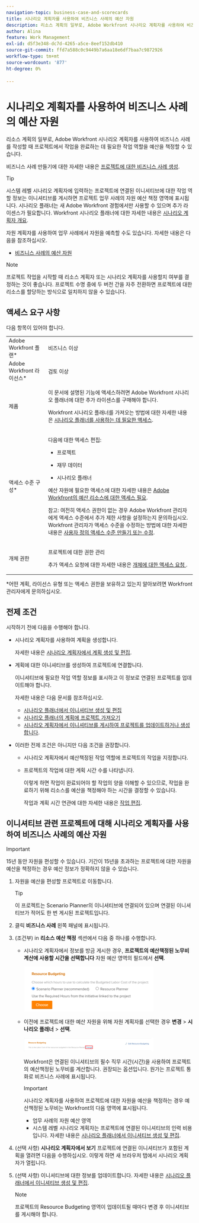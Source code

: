 ```yaml
---
navigation-topic: business-case-and-scorecards
title: 시나리오 계획자를 사용하여 비즈니스 사례의 예산 자원
description: 리소스 계획의 일부로, Adobe Workfront 시나리오 계획자를 사용하여 비즈니스 사례를 작성할 때 프로젝트에서 작업을 완료하는 데 필요한 작업 역할을 예산을 책정할 수 있습니다.
author: Alina
feature: Work Management
exl-id: d5f3e348-dc7d-4265-a5ce-8eef152db410
source-git-commit: ffd7a588c0c9449b7a6aa18e6df7baa7c9872926
workflow-type: tm+mt
source-wordcount: '877'
ht-degree: 0%

---
```


# 시나리오 계획자를 사용하여 비즈니스 사례의 예산 자원

리소스 계획의 일부로, Adobe Workfront 시나리오 계획자를 사용하여 비즈니스 사례를 작성할 때 프로젝트에서 작업을 완료하는 데 필요한 작업 역할을 예산을 책정할 수 있습니다.

비즈니스 사례 만들기에 대한 자세한 내용은 [프로젝트에 대한 비즈니스 사례 생성](../../../manage-work/projects/define-a-business-case/create-business-case.md).

>[!TIP]
>
>시스템 레벨 시나리오 계획자에 입력하는 프로젝트에 연결된 이니셔티브에 대한 작업 역할 정보는 이니셔티브를 게시하면 프로젝트 업무 사례의 자원 예산 책정 영역에 표시됩니다. 시나리오 플래너는 새 Adobe Workfront 경험에서만 사용할 수 있으며 추가 라이센스가 필요합니다. Workfront 시나리오 플래너에 대한 자세한 내용은 [시나리오 계획자 개요](../../../scenario-planner/scenario-planner-overview.md).

자원 계획자를 사용하여 업무 사례에서 자원을 예측할 수도 있습니다. 자세한 내용은 다음을 참조하십시오.

* [비즈니스 사례의 예산 자원](../../../manage-work/projects/define-a-business-case/budget-resources-in-business-case.md)

<!--* [Budget resources by project in the Resource Planner](../../../resource-mgmt/resource-planning/budget-by-project-resource-planner-d.md)-->

>[!NOTE]
>
>프로젝트 작업을 시작할 때 리소스 계획자 또는 시나리오 계획자를 사용할지 여부를 결정하는 것이 좋습니다. 프로젝트 수명 중에 두 버전 간을 자주 전환하면 프로젝트에 대한 리소스를 할당하는 방식으로 일치하지 않을 수 있습니다.

## 액세스 요구 사항

다음 항목이 있어야 합니다.

<table style="table-layout:auto"> 
 <col> 
 </col> 
 <col> 
 </col> 
 <tbody> 
  <tr> 
   <td role="rowheader">Adobe Workfront 플랜*</td> 
   <td> <p>비즈니스 이상</p> </td> 
  </tr> 
  <tr> 
   <td role="rowheader">Adobe Workfront 라이선스*</td> 
   <td> <p>검토 이상</p> </td> 
  </tr> 
  <tr> 
   <td role="rowheader">제품</td> 
   <td> <p>이 문서에 설명된 기능에 액세스하려면 Adobe Workfront 시나리오 플래너에 대한 추가 라이센스를 구매해야 합니다.</p> <p>Workfront 시나리오 플래너를 가져오는 방법에 대한 자세한 내용은 <a href="../../../scenario-planner/access-needed-to-use-sp.md" class="MCXref xref">시나리오 플래너를 사용하는 데 필요한 액세스</a>. </p> </td> 
  </tr> 
  <tr> 
   <td role="rowheader">액세스 수준 구성*</td> 
   <td> <p>다음에 대한 액세스 편집: </p> 
    <ul> 
     <li> <p>프로젝트</p> </li> 
     <li> <p>재무 데이터</p> </li> 
     <li> <p>시나리오 플래너 </p> </li> 
    </ul> <p>예산 자원에 필요한 액세스에 대한 자세한 내용은 <a href="../../../resource-mgmt/resource-planning/access-needed-to-budget-resources.md" class="MCXref xref">Adobe Workfront의 예산 리소스에 대한 액세스 필요</a>.</p> <p>참고: 여전히 액세스 권한이 없는 경우 Adobe Workfront 관리자에게 액세스 수준에서 추가 제한 사항을 설정하는지 문의하십시오. Workfront 관리자가 액세스 수준을 수정하는 방법에 대한 자세한 내용은 <a href="../../../administration-and-setup/add-users/configure-and-grant-access/create-modify-access-levels.md" class="MCXref xref">사용자 정의 액세스 수준 만들기 또는 수정</a>.</p> </td> 
  </tr> 
  <tr> 
   <td role="rowheader">개체 권한</td> 
   <td> <p>프로젝트에 대한 권한 관리</p> <p>추가 액세스 요청에 대한 자세한 내용은 <a href="../../../workfront-basics/grant-and-request-access-to-objects/request-access.md" class="MCXref xref">개체에 대한 액세스 요청 </a>.</p> </td> 
  </tr> 
 </tbody> 
</table>

&#42;어떤 계획, 라이선스 유형 또는 액세스 권한을 보유하고 있는지 알아보려면 Workfront 관리자에게 문의하십시오.

## 전제 조건

시작하기 전에 다음을 수행해야 합니다.

* 시나리오 계획자를 사용하여 계획을 생성합니다.

   자세한 내용은 [시나리오 계획자에서 계획 생성 및 편집](../../../scenario-planner/create-and-edit-plans.md).

* 계획에 대한 이니셔티브를 생성하여 프로젝트에 연결합니다.

   이니셔티브에 필요한 작업 역할 정보를 표시하고 이 정보로 연결된 프로젝트를 업데이트해야 합니다.

   자세한 내용은 다음 문서를 참조하십시오.

   * [시나리오 플래너에서 이니셔티브 생성 및 편집](../../../scenario-planner/create-and-edit-initiatives.md)
   * [시나리오 플래너의 계획에 프로젝트 가져오기](../../../scenario-planner/import-projects-to-plans.md)
   * [시나리오 계획자에서 이니셔티브를 게시하여 프로젝트를 업데이트하거나 생성합니다](../../../scenario-planner/publish-scenarios-update-projects.md).

* 이러한 전제 조건은 아니지만 다음 조건을 권장합니다.

   * 시나리오 계획자에서 예산책정된 작업 역할에 프로젝트의 작업을 지정합니다.
   * 프로젝트의 작업에 대한 계획 시간 수를 나타냅니다.

      이렇게 하면 작업이 완료되어야 할 작업의 양을 이해할 수 있으므로, 작업을 완료하기 위해 리소스를 예산을 책정해야 하는 시간을 결정할 수 있습니다.

      작업과 계획 시간 연관에 대한 자세한 내용은 [작업 편집](../../../manage-work/tasks/manage-tasks/edit-tasks.md).

## 이니셔티브 관련 프로젝트에 대해 시나리오 계획자를 사용하여 비즈니스 사례의 예산 자원

>[!IMPORTANT]
15년 동안 자원을 편성할 수 있습니다. 기간이 15년을 초과하는 프로젝트에 대한 자원을 예산을 책정하는 경우 예산 정보가 정확하지 않을 수 있습니다.
<!--
><MadCap:conditionalText data-mc-conditions="QuicksilverOrClassic.Draft mode">>
>(is this still accurate for the Scenario Planner?)>
></MadCap:conditionalText>>
>-->


1. 자원을 예산을 편성할 프로젝트로 이동합니다.

   >[!TIP]
   이 프로젝트는 Scenario Planner의 이니셔티브에 연결되어 있으며 연결된 이니셔티브가 적어도 한 번 게시된 프로젝트입니다.

1. 클릭 **비즈니스 사례** 왼쪽 패널에 표시됩니다.
1. (조건부) in **리소스 예산 책정** 섹션에서 다음 중 하나를 수행합니다.

   * 시나리오 계획자에서 정보를 방금 게시한 경우, **프로젝트의 예산책정된 노무비 계산에 사용할 시간을 선택합니다** 자원 예산 영역의 필드에서 **선택**.

      ![](assets/business-case-sp-selected-with-choose-button-350x121.png)

   * 이전에 프로젝트에 대한 예산 자원을 위해 자원 계획자를 선택한 경우 **변경** > **시나리오 플래너** > **선택**.

      ![](assets/business-case-rp-selected-change-option-to-switch-to-sp-highlighted-350x37.png)

      Workfront은 연결된 이니셔티브의 필수 직무 시간(시간)을 사용하여 프로젝트의 예산책정된 노무비를 계산합니다. 권장되는 옵션입니다. 원가는 프로젝트 통화로 비즈니스 사례에 표시됩니다.

      >[!IMPORTANT]
      시나리오 계획자를 사용하여 프로젝트에 대한 자원을 예산을 책정하는 경우 예산책정된 노무비는 Workfront의 다음 영역에 표시됩니다.
      * 업무 사례의 자원 예산 영역
      * 시스템 레벨 시나리오 계획자는 프로젝트에 연결된 이니셔티브의 인력 비용입니다. 자세한 내용은 [시나리오 플래너에서 이니셔티브 생성 및 편집](../../../scenario-planner/create-and-edit-initiatives.md).


1. (선택 사항) **시나리오 계획자에서 보기** 프로젝트에 연결된 이니셔티브가 포함된 계획을 열려면 다음을 수행하십시오. 이렇게 하면 새 브라우저 탭에서 시나리오 계획자가 열립니다.
1. (선택 사항) 이니셔티브에 대한 정보를 업데이트합니다. 자세한 내용은 [시나리오 플래너에서 이니셔티브 생성 및 편집](../../../scenario-planner/create-and-edit-initiatives.md).

   >[!NOTE]
   프로젝트의 Resource Budgeting 영역이 업데이트될 때마다 변경 후 이니셔티브를 게시해야 합니다.
